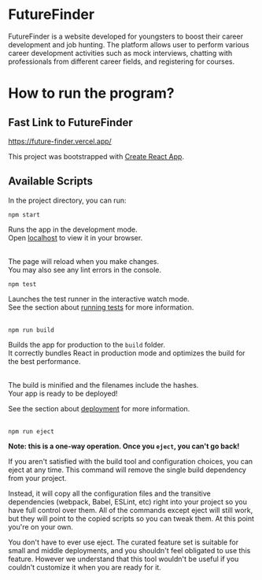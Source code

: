 # FutureFinder
FutureFinder is a website developed for youngsters to boost their career development and job hunting. The platform allows user to perform various career development activities such as mock interviews, chatting with professionals from different career fields, and registering for courses. 

# How to run the program?
## Fast Link to FutureFinder
https://future-finder.vercel.app/

This project was bootstrapped with <ins>Create React App</ins>.

## Available Scripts
In the project directory, you can run:

```
npm start
```
Runs the app in the development mode.<br />
Open [localhost](http://localhost:3000) to view it in your browser.<br /><br />

The page will reload when you make changes.<br />
You may also see any lint errors in the console.<br />

```
npm test
```
Launches the test runner in the interactive watch mode.<br />
See the section about [running tests](https://create-react-app.dev/docs/running-tests/) for more information.<br /><br />

```
npm run build
```
Builds the app for production to the `build` folder.<br />
It correctly bundles React in production mode and optimizes the build for the best performance.<br /><br />

The build is minified and the filenames include the hashes.<br />
Your app is ready to be deployed!<br />

See the section about [deployment](https://create-react-app.dev/docs/deployment/) for more information.<br /><br />

```
npm run eject
```
**Note: this is a one-way operation. Once you `eject`, you can't go back!**

If you aren't satisfied with the build tool and configuration choices, you can eject at any time. This command will remove the single build dependency from your project.

Instead, it will copy all the configuration files and the transitive dependencies (webpack, Babel, ESLint, etc) right into your project so you have full control over them. All of the commands except eject will still work, but they will point to the copied scripts so you can tweak them. At this point you're on your own.

You don't have to ever use eject. The curated feature set is suitable for small and middle deployments, and you shouldn't feel obligated to use this feature. However we understand that this tool wouldn't be useful if you couldn't customize it when you are ready for it.
